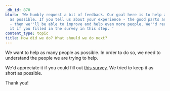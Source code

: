 ```yaml
---
_db_id: 870
blurb: 'We humbly request a bit of feedback. Our goal here is to help as many people
  as possible. If you tell us about your experience - the good parts and the bad parts
  - then we''ll be able to improve and help even more people. We''d really appreciate
  it if you filled in the survey in this step. '
content_type: topic
title: How did we do? What should we do next?
---
```


We want to help as many people as possible. In order to do so, we need to understand the people we are trying to help. 

We'd appreciate it if you could fill out [this survey](https://forms.gle/6t7rKFyuZP5cqJ5GA). We tried to keep it as short as possible. 

Thank you!